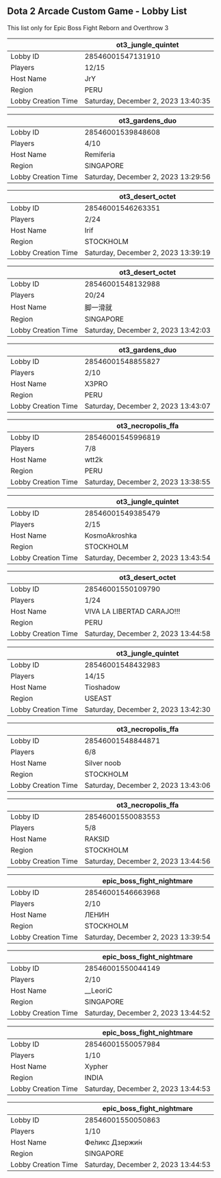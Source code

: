 ## Dota 2 Arcade Custom Game - Lobby List

This list only for Epic Boss Fight Reborn and Overthrow 3

|  | ot3_jungle_quintet |
| ------ | ------ |
| Lobby ID | 28546001547131910 |
| Players | 12/15 |
| Host Name | JrY |
| Region | PERU |
| Lobby Creation Time | Saturday, December 2, 2023 13:40:35 |


|  | ot3_gardens_duo |
| ------ | ------ |
| Lobby ID | 28546001539848608 |
| Players | 4/10 |
| Host Name | Remiferia |
| Region | SINGAPORE |
| Lobby Creation Time | Saturday, December 2, 2023 13:29:56 |


|  | ot3_desert_octet |
| ------ | ------ |
| Lobby ID | 28546001546263351 |
| Players | 2/24 |
| Host Name | Irif |
| Region | STOCKHOLM |
| Lobby Creation Time | Saturday, December 2, 2023 13:39:19 |


|  | ot3_desert_octet |
| ------ | ------ |
| Lobby ID | 28546001548132988 |
| Players | 20/24 |
| Host Name | 脚一滑就 |
| Region | SINGAPORE |
| Lobby Creation Time | Saturday, December 2, 2023 13:42:03 |


|  | ot3_gardens_duo |
| ------ | ------ |
| Lobby ID | 28546001548855827 |
| Players | 2/10 |
| Host Name | X3PRO |
| Region | PERU |
| Lobby Creation Time | Saturday, December 2, 2023 13:43:07 |


|  | ot3_necropolis_ffa |
| ------ | ------ |
| Lobby ID | 28546001545996819 |
| Players | 7/8 |
| Host Name | wtt2k |
| Region | PERU |
| Lobby Creation Time | Saturday, December 2, 2023 13:38:55 |


|  | ot3_jungle_quintet |
| ------ | ------ |
| Lobby ID | 28546001549385479 |
| Players | 2/15 |
| Host Name | KosmoAkroshka |
| Region | STOCKHOLM |
| Lobby Creation Time | Saturday, December 2, 2023 13:43:54 |


|  | ot3_desert_octet |
| ------ | ------ |
| Lobby ID | 28546001550109790 |
| Players | 1/24 |
| Host Name | VIVA LA LIBERTAD CARAJO!!! |
| Region | PERU |
| Lobby Creation Time | Saturday, December 2, 2023 13:44:58 |


|  | ot3_jungle_quintet |
| ------ | ------ |
| Lobby ID | 28546001548432983 |
| Players | 14/15 |
| Host Name | Tioshadow |
| Region | USEAST |
| Lobby Creation Time | Saturday, December 2, 2023 13:42:30 |


|  | ot3_necropolis_ffa |
| ------ | ------ |
| Lobby ID | 28546001548844871 |
| Players | 6/8 |
| Host Name | Silver noob |
| Region | STOCKHOLM |
| Lobby Creation Time | Saturday, December 2, 2023 13:43:06 |


|  | ot3_necropolis_ffa |
| ------ | ------ |
| Lobby ID | 28546001550083553 |
| Players | 5/8 |
| Host Name | RAKSID |
| Region | STOCKHOLM |
| Lobby Creation Time | Saturday, December 2, 2023 13:44:56 |


|  | epic_boss_fight_nightmare |
| ------ | ------ |
| Lobby ID | 28546001546663968 |
| Players | 2/10 |
| Host Name | ЛЕНИН |
| Region | STOCKHOLM |
| Lobby Creation Time | Saturday, December 2, 2023 13:39:54 |


|  | epic_boss_fight_nightmare |
| ------ | ------ |
| Lobby ID | 28546001550044149 |
| Players | 2/10 |
| Host Name | __LeoriC |
| Region | SINGAPORE |
| Lobby Creation Time | Saturday, December 2, 2023 13:44:52 |


|  | epic_boss_fight_nightmare |
| ------ | ------ |
| Lobby ID | 28546001550057984 |
| Players | 1/10 |
| Host Name | Xypher |
| Region | INDIA |
| Lobby Creation Time | Saturday, December 2, 2023 13:44:53 |


|  | epic_boss_fight_nightmare |
| ------ | ------ |
| Lobby ID | 28546001550050863 |
| Players | 1/10 |
| Host Name | Фе́ликс  Дзержи́н |
| Region | SINGAPORE |
| Lobby Creation Time | Saturday, December 2, 2023 13:44:53 |


